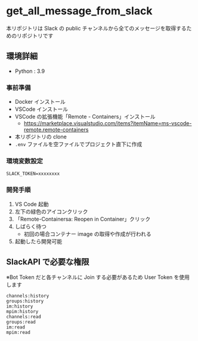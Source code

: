 # get_all_message_from_slack

本リポジトリは Slack の public チャンネルから全てのメッセージを取得するためのリポジトリです

## 環境詳細

- Python : 3.9

### 事前準備

- Docker インストール
- VSCode インストール
- VSCode の拡張機能「Remote - Containers」インストール
  - https://marketplace.visualstudio.com/items?itemName=ms-vscode-remote.remote-containers
- 本リポジトリの clone
- `.env` ファイルを空ファイルでプロジェクト直下に作成

### 環境変数設定

```
SLACK_TOKEN=xxxxxxxx
```

### 開発手順

1. VS Code 起動
2. 左下の緑色のアイコンクリック
3. 「Remote-Containersa: Reopen in Container」クリック
4. しばらく待つ
   - 初回の場合コンテナー image の取得や作成が行われる
5. 起動したら開発可能

## SlackAPI で必要な権限

※Bot Token だと各チャンネルに Join する必要があるため User Token を使用します

```
channels:history
groups:history
im:history
mpim:history
channels:read
groups:read
im:read
mpim:read
```
